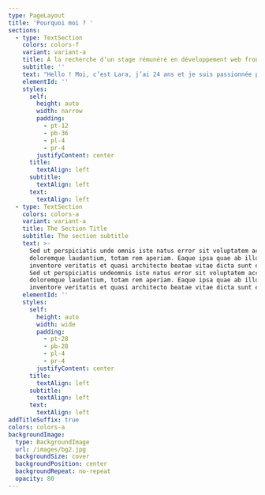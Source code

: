 ```yaml
---
type: PageLayout
title: 'Pourquoi moi ? '
sections:
  - type: TextSection
    colors: colors-f
    variant: variant-a
    title: À la recherche d’un stage rémunéré en développement web front-end
    subtitle: ''
    text: "Hello ! Moi, c’est Lara, j’ai 24 ans et je suis passionnée par tout ce qui touche au web, au gaming, à la danse, et au dessin sur iPad. Actuellement en pleine formation en développement web front-end à l'IFAPME, je suis à la recherche d’un\_**stage rémunéré**\_pour mettre en pratique mes compétences et contribuer à de vrais projets.\n\nJ’ai déjà quelques bases en développement web, acquises au cours d'une année de bachelier en e-business, où j’ai pu me familiariser avec les langages comme HTML, CSS et JavaScript. Aujourd’hui, je suis impatiente de passer au niveau supérieur en intégrant une équipe qui me permettra de concrétiser mes acquis, d’apprendre encore plus et d’explorer de nouvelles technologies.\n\nCe qui me motive le plus, c’est de pouvoir allier créativité et technique. Que ce soit pour donner vie à des interfaces ou résoudre des problèmes de code, je suis toujours prête à me lancer dans des défis. J’adore travailler en équipe, partager des idées et apprendre des autres, mais je suis aussi à l’aise pour avancer de façon autonome.\n\nEn plus de ma passion pour le développement web, je suis une personne organisée, avec une grande capacité d’adaptation et d’apprentissage rapide. Je suis convaincue que ce stage me permettra non seulement de développer mes compétences, mais aussi d’apporter un vrai plus à votre équipe.\n\nAlors si vous cherchez quelqu’un de motivé, créatif et déterminé à s’investir pleinement, je serais ravie de faire partie de votre équipe !\n\nÀ bientôt,\n\nLara\n"
    elementId: ''
    styles:
      self:
        height: auto
        width: narrow
        padding:
          - pt-12
          - pb-36
          - pl-4
          - pr-4
        justifyContent: center
      title:
        textAlign: left
      subtitle:
        textAlign: left
      text:
        textAlign: left
  - type: TextSection
    colors: colors-a
    variant: variant-a
    title: The Section Title
    subtitle: The section subtitle
    text: >-
      Sed ut perspiciatis unde omnis iste natus error sit voluptatem accusantium
      doloremque laudantium, totam rem aperiam. Eaque ipsa quae ab illo
      inventore veritatis et quasi architecto beatae vitae dicta sunt explicabo.
      Sed ut perspiciatis undeomnis iste natus error sit voluptatem accusantium
      doloremque laudantium, totam rem aperiam. Eaque ipsa quae ab illo
      inventore veritatis et quasi architecto beatae vitae dicta sunt explicabo.
    elementId: ''
    styles:
      self:
        height: auto
        width: wide
        padding:
          - pt-28
          - pb-28
          - pl-4
          - pr-4
        justifyContent: center
      title:
        textAlign: left
      subtitle:
        textAlign: left
      text:
        textAlign: left
addTitleSuffix: true
colors: colors-a
backgroundImage:
  type: BackgroundImage
  url: /images/bg2.jpg
  backgroundSize: cover
  backgroundPosition: center
  backgroundRepeat: no-repeat
  opacity: 80
---
```

